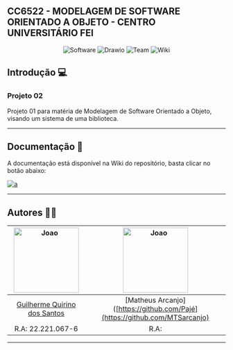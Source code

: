 ## CC6522 - MODELAGEM DE SOFTWARE ORIENTADO A OBJETO - CENTRO UNIVERSITÁRIO FEI

<p align="center">
  <img alt="Software" src="https://img.shields.io/badge/Software-orange?style=for-the-badge&logo=software&logoColor=white"/>
  <img alt="Drawio" src="https://img.shields.io/badge/-Draw.io-red?style=for-the-badge"/>
  <img alt="Team" src="https://img.shields.io/badge/-Team-green?style=for-the-badge"/>
  <img alt="Wiki" src="https://img.shields.io/badge/-Wiki-blue?style=for-the-badge"/>
</p>

<!-- INTRODUCAO -->
## Introdução 💻

### Projeto 02

Projeto 01 para matéria de Modelagem de Software Orientado a Objeto, visando um sistema de uma biblioteca.

***
  
<!-- DOCUMENTACAO -->
## Documentação 📖
  
A documentação está disponível na Wiki do repositório, basta clicar no botão abaixo: 

<a href="https://github.com/GuilhermeQuirinoS/ModelagemDSoftware-PJ1/wiki" target="_blank">
  <img alt="a" src="https://img.shields.io/badge/read-documentation-blue?style=for-the-badge">
</a>

***

<!-- AUTORES -->
## Autores 👨‍💻

<div align="center">

| <img src="https://avatars.githubusercontent.com/u/92953738?v=4" alt="Joao" width="150"/> | <img src="https://avatars.githubusercontent.com/u/92953738?v=4" alt="Joao" width="150"/>
|:------------------------------------------------------------------------------------------:|:-------------------------------------------------------------------------------------------:
| [Guilherme Quirino dos Santos](https://github.com/GuilhermeQuirinoS)| [Matheus Arcanjo]([https://github.com/Pajé](https://github.com/MTSarcanjo)|                                 
| R.A: 22.221.067-6                                    | R.A:    |     

</div>

***
